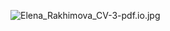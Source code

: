 
![Elena_Rakhimova_CV-3-pdf.io.jpg](https://ic.wampi.ru/2021/06/03/Elena_Rakhimova_CV-3-pdf.io.jpg)
